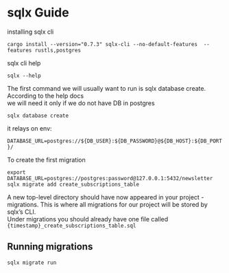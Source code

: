 sqlx Guide
==========

installing sqlx cli

`cargo install --version="0.7.3" sqlx-cli --no-default-features 
--features rustls,postgres`

sqlx cli help

`sqlx --help`

The first command we will usually want to run is sqlx database create.
According to the help docs \
we will need it only if we do not have DB in postgres

`sqlx database create`

it relays on env:

`DATABASE_URL=postgres://${DB_USER}:${DB_PASSWORD}@${DB_HOST}:${DB_PORT}/`

To create the first migration

    export DATABASE_URL=postgres://postgres:password@127.0.0.1:5432/newsletter
    sqlx migrate add create_subscriptions_table

A new top-level directory should have now appeared in your project - migrations. This is where all
migrations for our project will be stored by sqlx’s CLI. \
Under migrations you should already have one file called `{timestamp}_create_subscriptions_table.sql`

Running migrations
------------------

`sqlx migrate run`